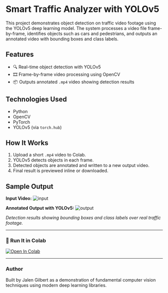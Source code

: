 # Smart Traffic Analyzer with YOLOv5

This project demonstrates object detection on traffic video footage using the YOLOv5 deep learning model. The system processes a video file frame-by-frame, identifies objects such as cars and pedestrians, and outputs an annotated video with bounding boxes and class labels.

## Features
- 🔍 Real-time object detection with YOLOv5
- 🎞️ Frame-by-frame video processing using OpenCV
- 📦 Outputs annotated `.mp4` video showing detection results

## Technologies Used
- Python
- OpenCV
- PyTorch
- YOLOv5 (via `torch.hub`)

## How It Works
1. Upload a short `.mp4` video to Colab.
2. YOLOv5 detects objects in each frame.
3. Detected objects are annotated and written to a new output video.
4. Final result is previewed inline or downloaded.



## Sample Output

**Input Video:**
![input](assets/traffic_input_gif.gif)

**Annotated Output with YOLOv5:**
![output](assets/yolo_output_gif.gif)

*Detection results showing bounding boxes and class labels over real traffic footage.*

---

### 🚀 Run It in Colab
[![Open In Colab](https://colab.research.google.com/assets/colab-badge.svg)](https://colab.research.google.com/)

---

### Author
Built by Jalen Gilbert as a demonstration of fundamental computer vision techniques using modern deep learning libraries.
